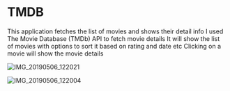 # TMDB

 This application fetches the list of movies and shows their detail info
 I used The Movie Database (TMDb) API to fetch movie details
 It will show the list of movies with options to sort it based on rating and date etc
 Clicking on a movie will show the movie details

![IMG_20190506_122021](https://user-images.githubusercontent.com/19992678/57210349-f9ccd000-6ff9-11e9-90d3-101c0c313587.jpg)


![IMG_20190506_122004](https://user-images.githubusercontent.com/19992678/57210381-1e28ac80-6ffa-11e9-8968-3b19cbce0c7d.jpg)
